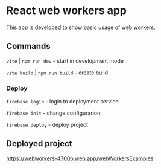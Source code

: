 # React web workers app
This app is developed to show basic usage of web workers.
## Commands
`vite` | `npm run dev` - start in development mode

`vite build` | `npm run build` - create build
### Deploy
`firebase login` - login to deployment service

`firebase init` - change configurarion

`firebase deploy` - deploy project

## Deployed project
https://webworkers-4700b.web.app/webWorkersExamples

